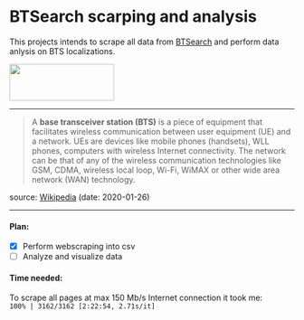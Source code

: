 # BTSearch scarping and analysis

This projects intends to scrape all data from [BTSearch](http://beta.btsearch.pl/bts/?page=1) and perform data anlysis on BTS localizations.

<img align="center" width="185" height="65" src="http://beta.btsearch.pl/static/img/btsearch-logo-main.png">

---
> A **base transceiver station (BTS)** is a piece of equipment that facilitates wireless communication between user equipment (UE) and a network. UEs are devices like mobile phones (handsets), WLL phones, computers with wireless Internet connectivity. The network can be that of any of the wireless communication technologies like GSM, CDMA, wireless local loop, Wi-Fi, WiMAX or other wide area network (WAN) technology.

source: [Wikipedia](https://en.wikipedia.org/wiki/Base_transceiver_station) (date: 2020-01-26)

---

#### Plan:
- [x] Perform webscraping into csv
- [ ] Analyze and visualize data

#### Time needed:
<p>To scrape all pages at max 150 Mb/s Internet connection it took me: <br>
<code>100% | 3162/3162 [2:22:54, 2.71s/it]</code></p>
